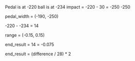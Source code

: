 Pedal is at -220
ball is at -234
impact = -220 - 30 = -250
-250 

pedal_width = (-190, -250)

-220 - -234 = 14

range = (-0.15, 0.15)

end_result = 14 = -0.075 

end_result = (difference / 28) * 2